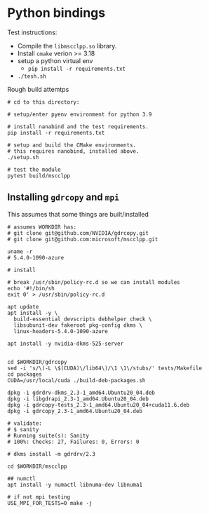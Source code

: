 # Python bindings

Test instructions:
 * Compile the `libmscclpp.so` library.
 * Install `cmake` verion >= 3.18
 * setup a python virtual env
   * `pip install -r requirements.txt`
 * `./tesh.sh`

Rough build attemtps
```
# cd to this directory:

# setup/enter pyenv environment for python 3.9

# install nanabind and the test requirements.
pip install -r requirements.txt

# setup and build the CMake environments.
# this requires nanobind, installed above.
./setup.sh

# test the module
pytest build/mscclpp
```


## Installing `gdrcopy` and `mpi`
This assumes that some things are built/installed
```
# assumes WORKDIR has:
# git clone git@github.com/NVIDIA/gdrcopy.git
# git clone git@github.com:microsoft/mscclpp.git

uname -r
# 5.4.0-1090-azure

# install

# break /usr/sbin/policy-rc.d so we can install modules
echo '#!/bin/sh
exit 0' > /usr/sbin/policy-rc.d

apt update
apt install -y \
  build-essential devscripts debhelper check \
  libsubunit-dev fakeroot pkg-config dkms \
  linux-headers-5.4.0-1090-azure 
  
apt install -y nvidia-dkms-525-server


cd $WORKDIR/gdrcopy
sed -i 's/\(-L \$(CUDA)\/lib64\)/\1 \1\/stubs/' tests/Makefile
cd packages
CUDA=/usr/local/cuda ./build-deb-packages.sh

dpkg -i gdrdrv-dkms_2.3-1_amd64.Ubuntu20_04.deb
dpkg -i libgdrapi_2.3-1_amd64.Ubuntu20_04.deb
dpkg -i gdrcopy-tests_2.3-1_amd64.Ubuntu20_04+cuda11.6.deb
dpkg -i gdrcopy_2.3-1_amd64.Ubuntu20_04.deb

# validate:
# $ sanity
# Running suite(s): Sanity
# 100%: Checks: 27, Failures: 0, Errors: 0

# dkms install -m gdrdrv/2.3

cd $WORKDIR/mscclpp

## numctl
apt install -y numactl libnuma-dev libnuma1

# if not mpi testing
USE_MPI_FOR_TESTS=0 make -j
```
